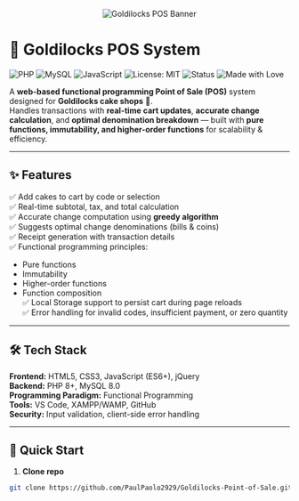 <p align="center">
  <img src="https://via.placeholder.com/1000x250.png?text=Goldilocks+POS+System" alt="Goldilocks POS Banner">
</p>

# 🍰 Goldilocks POS System

![PHP](https://img.shields.io/badge/PHP-8.0+-777BB4?logo=php&logoColor=white)
![MySQL](https://img.shields.io/badge/MySQL-8.0-4479A1?logo=mysql&logoColor=white)
![JavaScript](https://img.shields.io/badge/JavaScript-ES6+-F7DF1E?logo=javascript&logoColor=black)
![License: MIT](https://img.shields.io/badge/License-MIT-green.svg)
![Status](https://img.shields.io/badge/Status-Active-success)
![Made with Love](https://img.shields.io/badge/Made%20with-%F0%9F%92%9B-pink)

A **web-based functional programming Point of Sale (POS)** system designed for **Goldilocks cake shops** 🏪.  
Handles transactions with **real-time cart updates**, **accurate change calculation**, and **optimal denomination breakdown** — built with **pure functions, immutability, and higher-order functions** for scalability & efficiency.

---

## ✨ Features
✅ Add cakes to cart by code or selection  
✅ Real-time subtotal, tax, and total calculation  
✅ Accurate change computation using **greedy algorithm**  
✅ Suggests optimal change denominations (bills & coins)  
✅ Receipt generation with transaction details  
✅ Functional programming principles:
   - Pure functions
   - Immutability
   - Higher-order functions
   - Function composition  
✅ Local Storage support to persist cart during page reloads  
✅ Error handling for invalid codes, insufficient payment, or zero quantity  

---

## 🛠 Tech Stack
**Frontend:** HTML5, CSS3, JavaScript (ES6+), jQuery  
**Backend:** PHP 8+, MySQL 8.0  
**Programming Paradigm:** Functional Programming  
**Tools:** VS Code, XAMPP/WAMP, GitHub  
**Security:** Input validation, client-side error handling  

---

## 🚀 Quick Start
1. **Clone repo**
```bash
git clone https://github.com/PaulPaolo2929/Goldilocks-Point-of-Sale.git
